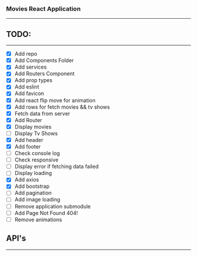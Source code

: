 ### Movies React Application
----

## TODO:
----

* [x] Add repo
* [x] Add Components Folder
* [x] Add services
* [x] Add Routers Component
* [x] Add prop types
* [x] Add eslint
* [x] Add favicon
* [x] Add react flip move for animation
* [X] Add rows for fetch movies && tv shows
* [X] Fetch data from server
* [x] Add Router
* [X] Display movies
* [ ] Display Tv Shows
* [x] Add header
* [x] Add footer
* [ ] Check console log
* [ ] Check responsive
* [ ] Display error if fetching data failed
* [ ] Display loading
* [x] Add axios
* [x] Add bootstrap
* [ ] Add pagination
* [ ] Add image loading
* [ ] Remove application submodule
* [ ] Add Page Not Found 404!
* [ ] Remove animations

## API's
----
